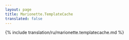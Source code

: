```yaml
---
layout: page
title: Marionette.TemplateCache
translated: false
---
```


{% include translation/ru/marionette.templatecache.md %}